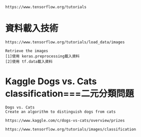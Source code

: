 #
```
https://www.tensorflow.org/tutorials
```

# 資料載入技術 
```
https://www.tensorflow.org/tutorials/load_data/images

Retrieve the images
[1]使用 keras.preprocessing載入資料
[2]使用 tf.data載入資料

```

# Kaggle Dogs vs. Cats classification===二元分類問題
```
Dogs vs. Cats
Create an algorithm to distinguish dogs from cats

https://www.kaggle.com/c/dogs-vs-cats/overview/prizes
```
```
https://www.tensorflow.org/tutorials/images/classification
```
